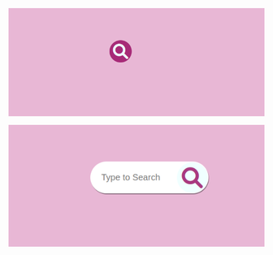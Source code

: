 ![Output of Search icon](images/Search_icon1.png)

![Output of Search icon](images/Search_icon2.png)
